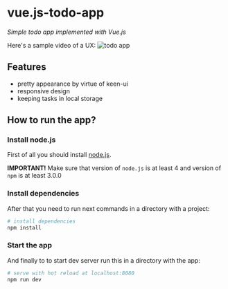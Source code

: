 # vue.js-todo-app
*Simple todo app implemented with Vue.js*

Here's a sample video of a UX: 
![todo app](docs/vue-todo.gif)

## Features 
- pretty appearance by virtue of keen-ui
- responsive design
- keeping tasks in local storage

## How to run the app?
### Install node.js
First of all you should install [node.js](https://nodejs.org/en/). 

**IMPORTANT!** Make sure that version of `node.js` is at least 4 and version of `npm` is at least 3.0.0 

### Install dependencies
After that you need to run next commands in a directory with a project:
``` bash
# install dependencies
npm install
```

### Start the app
And finally to to start dev server run this in a directory with the app:
``` bash
# serve with hot reload at localhost:8080
npm run dev
```
